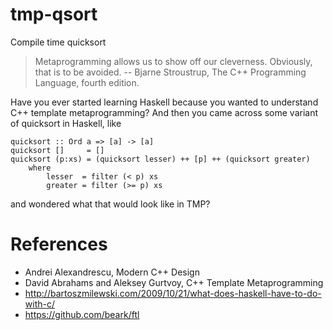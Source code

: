 tmp-qsort
=========

Compile time quicksort


> Metaprogramming allows us to show off our cleverness. Obviously, that is to be avoided.
    -- Bjarne Stroustrup, The C++ Programming Language, fourth edition.


Have you ever started learning Haskell because you wanted to understand C++
template metaprogramming? And then you came across some variant of quicksort in
Haskell, like

    quicksort :: Ord a => [a] -> [a]
    quicksort []     = []
    quicksort (p:xs) = (quicksort lesser) ++ [p] ++ (quicksort greater)
        where
            lesser  = filter (< p) xs
            greater = filter (>= p) xs

and wondered what that would look like in TMP?


References
==========

* Andrei Alexandrescu, Modern C++ Design
* David Abrahams and Aleksey Gurtvoy, C++ Template Metaprogramming
* http://bartoszmilewski.com/2009/10/21/what-does-haskell-have-to-do-with-c/
* https://github.com/beark/ftl
